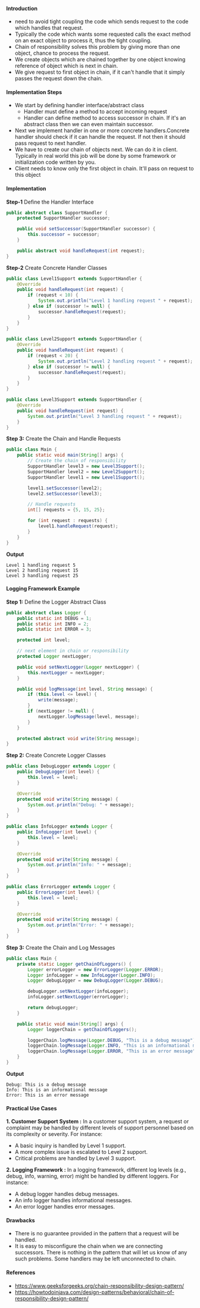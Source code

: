#### Introduction
* need to avoid tight coupling the code which sends request to the code which handles that request.
* Typically the code which wants some requested calls the exact method on an exact object to process it, thus the tight coupling. 
* Chain of responsibility solves this problem by giving more than one object, chance to process the request.
* We create objects which are chained together by one object knowing reference of object which is next in chain. 
* We give request to first object in chain, if it can't handle that it simply passes the request down the chain.

#### Implementation Steps
* We start by defining handler interface/abstract class 
  * Handler must define a method to accept incoming request 
  * Handler can define method to access successor in chain. If it's an abstract class then we can even maintain successor.
* Next we implement handler in one or more concrete handlers.Concrete handler should check if it can handle the request. If not then it should pass request to next handler.
* We have to create our chain of objects next. We can do it in client. Typically in real world this job will be done by some framework or initialization code written by you.
* Client needs to know only the first object in chain. It'll pass on request to this object

#### Implementation

**Step-1** Define the Handler Interface

```java
public abstract class SupportHandler {
    protected SupportHandler successor;

    public void setSuccessor(SupportHandler successor) {
        this.successor = successor;
    }

    public abstract void handleRequest(int request);
}
```

**Step-2** Create Concrete Handler Classes

```java
public class Level1Support extends SupportHandler {
    @Override
    public void handleRequest(int request) {
        if (request < 10) {
            System.out.println("Level 1 handling request " + request);
        } else if (successor != null) {
            successor.handleRequest(request);
        }
    }
}

public class Level2Support extends SupportHandler {
    @Override
    public void handleRequest(int request) {
        if (request < 20) {
            System.out.println("Level 2 handling request " + request);
        } else if (successor != null) {
            successor.handleRequest(request);
        }
    }
}

public class Level3Support extends SupportHandler {
    @Override
    public void handleRequest(int request) {
        System.out.println("Level 3 handling request " + request);
    }
}
```

**Step 3:** Create the Chain and Handle Requests

```java
public class Main {
    public static void main(String[] args) {
        // Create the chain of responsibility
        SupportHandler level3 = new Level3Support();
        SupportHandler level2 = new Level2Support();
        SupportHandler level1 = new Level1Support();

        level1.setSuccessor(level2);
        level2.setSuccessor(level3);

        // Handle requests
        int[] requests = {5, 15, 25};

        for (int request : requests) {
            level1.handleRequest(request);
        }
    }
}
```

**Output**

```
Level 1 handling request 5
Level 2 handling request 15
Level 3 handling request 25
```

#### Logging Framework Example

**Step 1:** Define the Logger Abstract Class

```java
public abstract class Logger {
    public static int DEBUG = 1;
    public static int INFO = 2;
    public static int ERROR = 3;

    protected int level;

    // next element in chain or responsibility
    protected Logger nextLogger;

    public void setNextLogger(Logger nextLogger) {
        this.nextLogger = nextLogger;
    }

    public void logMessage(int level, String message) {
        if (this.level <= level) {
            write(message);
        }
        if (nextLogger != null) {
            nextLogger.logMessage(level, message);
        }
    }

    protected abstract void write(String message);
}
```

**Step 2:** Create Concrete Logger Classes

```java
public class DebugLogger extends Logger {
    public DebugLogger(int level) {
        this.level = level;
    }

    @Override
    protected void write(String message) {
        System.out.println("Debug: " + message);
    }
}

public class InfoLogger extends Logger {
    public InfoLogger(int level) {
        this.level = level;
    }

    @Override
    protected void write(String message) {
        System.out.println("Info: " + message);
    }
}

public class ErrorLogger extends Logger {
    public ErrorLogger(int level) {
        this.level = level;
    }

    @Override
    protected void write(String message) {
        System.out.println("Error: " + message);
    }
}
```

**Step 3:** Create the Chain and Log Messages

```java
public class Main {
    private static Logger getChainOfLoggers() {
        Logger errorLogger = new ErrorLogger(Logger.ERROR);
        Logger infoLogger = new InfoLogger(Logger.INFO);
        Logger debugLogger = new DebugLogger(Logger.DEBUG);

        debugLogger.setNextLogger(infoLogger);
        infoLogger.setNextLogger(errorLogger);

        return debugLogger;
    }

    public static void main(String[] args) {
        Logger loggerChain = getChainOfLoggers();

        loggerChain.logMessage(Logger.DEBUG, "This is a debug message");
        loggerChain.logMessage(Logger.INFO, "This is an informational message");
        loggerChain.logMessage(Logger.ERROR, "This is an error message");
    }
}
```

**Output**

```
Debug: This is a debug message
Info: This is an informational message
Error: This is an error message
```

#### Practical Use Cases

**1. Customer Support System :**
In a customer support system, a request or complaint may be handled by different levels of support personnel based on its complexity or severity. For instance:

* A basic inquiry is handled by Level 1 support.
* A more complex issue is escalated to Level 2 support.
* Critical problems are handled by Level 3 support.

**2. Logging Framework :**
In a logging framework, different log levels (e.g., debug, info, warning, error) might be handled by different loggers. For instance:

* A debug logger handles debug messages.
* An info logger handles informational messages.
* An error logger handles error messages.

#### Drawbacks
* There is no guarantee provided in the pattern that a request will be handled.
* It is easy to misconfigure the chain when we are connecting successors. There is nothing in the pattern that will let us know of any such problems. Some handlers may be left unconnected to chain.


#### References
* https://www.geeksforgeeks.org/chain-responsibility-design-pattern/
* https://howtodoinjava.com/design-patterns/behavioral/chain-of-responsibility-design-pattern/


